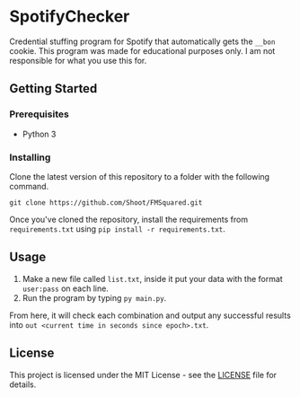 # SpotifyChecker
Credential stuffing program for Spotify that automatically gets the `__bon` cookie. This program was made for educational purposes only. I am not responsible for what you use this for.

## Getting Started
### Prerequisites
- Python 3

### Installing
Clone the latest version of this repository to a folder with the following command.
```
git clone https://github.com/Shoot/FMSquared.git
```
Once you've cloned the repository, install the requirements from `requirements.txt` using `pip install -r requirements.txt`.

## Usage
1. Make a new file called `list.txt`, inside it put your data with the format `user:pass` on each line.
2. Run the program by typing `py main.py`.

From here, it will check each combination and output any successful results into `out <current time in seconds since epoch>.txt`.

## License
This project is licensed under the MIT License - see the [LICENSE](https://github.com/Shoot/SpotifyChecker/blob/master/LICENSE) file for details.